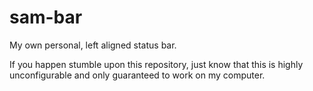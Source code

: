 # sam-bar

My own personal, left aligned status bar.

If you happen stumble upon this repository, just know that this is highly unconfigurable and only guaranteed to work on my computer.
